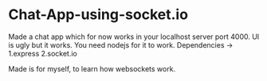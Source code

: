# Chat-App-using-socket.io

Made a chat app which for now works in your localhost server port 4000.
UI is ugly but it works.
You need nodejs for it to work.
Dependencies -> 1.express 2.socket.io

Made is for myself, to learn how websockets work.
